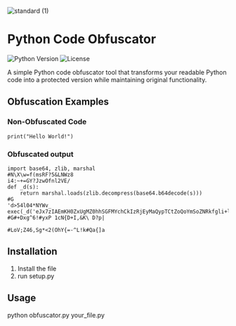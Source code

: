 ![standard (1)](https://github.com/user-attachments/assets/63307f3d-b158-4a7c-a11f-9e97b8318c98)

# Python Code Obfuscator

![Python Version](https://img.shields.io/badge/python-3.6+-blue.svg)
![License](https://img.shields.io/badge/license-MIT-red)

A simple Python code obfuscator tool that transforms your readable Python code into a protected version while maintaining original functionality. 


## Obfuscation Examples

### Non-Obfuscated Code
```  
print("Hello World!")
``` 
### Obfuscated output 
```   
import base64, zlib, marshal
#N\X\w=f(msRF?5&LNWz8
i4:~+=GY?JzwOfnl2VE/ 
def _d(s):
    return marshal.loads(zlib.decompress(base64.b64decode(s)))
#G
'd>54l04*NYWv_
exec(_d('eJx7zIAEmKH0ZxUgMZ0hhSGFMYchCkIzRjEyMaQypTCtZoQoYmSoZNRkfgli+lXxeKTm5OQrhOcX5aQoajLfYktKLE41M7nFUpWTmXSLtaAoM69kJcNnkOJfHDbFJUB+uh2QlZufUpqTalfECTaQgaFYGEh8YGZkZLzNwHubgfsmA2tD3lUG0SJ2oDgAhignIw=='))
#G#+Dxg^6!#yxP 1cN{D+I,&K\	D?p|

#LoV;Z46,Sg*<2(OhY{=-^L!k#Qa{]a
```
## Installation
1. Install the file
2. run setup.py

## Usage
python obfuscator.py your_file.py

